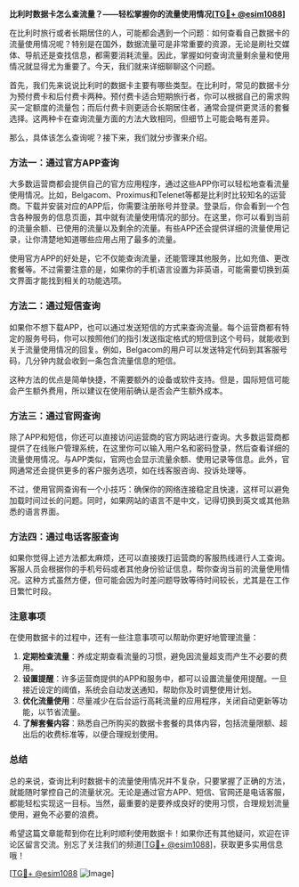 **比利时数据卡怎么查流量？——轻松掌握你的流量使用情况[[TG💪+ @esim1088](https://t.me/s/esim1088)]**

在比利时旅行或者长期居住的人，可能都会遇到一个问题：如何查看自己数据卡的流量使用情况呢？特别是在国外，数据流量可是非常重要的资源，无论是刷社交媒体、导航还是查找信息，都需要消耗流量。因此，掌握如何查询流量剩余量和使用情况就显得尤为重要了。今天，我们就来详细聊聊这个问题。

首先，我们先来说说比利时的数据卡主要有哪些类型。在比利时，常见的数据卡分为预付费卡和后付费卡两种。预付费卡适合短期旅行者，你可以根据自己的需求购买一定额度的流量包；而后付费卡则更适合长期居住者，通常会提供更灵活的套餐选择。这两种卡在查询流量方面的方法大致相同，但细节上可能会略有差异。

那么，具体该怎么查询呢？接下来，我们就分步骤来介绍。

### 方法一：通过官方APP查询

大多数运营商都会提供自己的官方应用程序，通过这些APP你可以轻松地查看流量使用情况。比如，Belgacom、Proximus和Telenet等都是比利时比较知名的运营商。下载并安装对应的APP后，你需要注册账号并登录。登录后，你会看到一个包含各种服务的信息页面，其中就有流量使用情况的部分。在这里，你可以看到当前的流量余额、已使用的流量以及剩余的流量。有些APP还会提供详细的流量使用记录，让你清楚地知道哪些应用占用了最多的流量。

使用官方APP的好处是，它不仅能查询流量，还能管理其他服务，比如充值、更改套餐等。不过需要注意的是，如果你的手机语言设置为非英语，可能需要切换到英文界面才能找到相关的功能选项。

### 方法二：通过短信查询

如果你不想下载APP，也可以通过发送短信的方式来查询流量。每个运营商都有特定的服务号码，你可以按照他们的指引发送指定格式的短信到这个号码，就能收到关于流量使用情况的回复。例如，Belgacom的用户可以发送特定代码到其客服号码，几分钟内就会收到一条包含流量信息的短信。

这种方法的优点是简单快捷，不需要额外的设备或软件支持。但是，国际短信可能会产生额外费用，所以建议在使用前确认是否会产生额外成本。

### 方法三：通过官网查询

除了APP和短信，你还可以直接访问运营商的官方网站进行查询。大多数运营商都提供了在线账户管理系统，在这里你可以输入用户名和密码登录，然后查看详细的流量使用情况。与APP类似，官网也会显示流量余额、使用记录等信息。此外，官网通常还会提供更多的客户服务选项，如在线客服咨询、投诉处理等。

不过，使用官网查询有一个小技巧：确保你的网络连接稳定且快速，这样可以避免加载时间过长的问题。同时，如果网站的语言不是中文，记得切换到英文或其他熟悉的语言界面。

### 方法四：通过电话客服查询

如果你觉得上述方法都太麻烦，还可以直接拨打运营商的客服热线进行人工查询。客服人员会根据你的手机号码或者其他身份验证信息，帮你查询当前的流量使用情况。这种方式虽然方便，但可能会因为时差问题导致等待时间较长，尤其是在工作日繁忙时段。

### 注意事项

在使用数据卡的过程中，还有一些注意事项可以帮助你更好地管理流量：

1. **定期检查流量**：养成定期查看流量的习惯，避免因流量超支而产生不必要的费用。
2. **设置提醒**：许多运营商提供的APP和服务中，都可以设置流量使用提醒。一旦接近设定的阈值，系统会自动发送通知，帮助你及时调整使用计划。
3. **优化流量使用**：尽量减少在后台运行高耗流量的应用程序，关闭自动更新等功能，以节省流量。
4. **了解套餐内容**：熟悉自己所购买的数据卡套餐的具体内容，包括流量限额、超出后的收费标准等，以便合理规划使用。

### 总结

总的来说，查询比利时数据卡的流量使用情况并不复杂，只要掌握了正确的方法，就能随时掌控自己的流量状况。无论是通过官方APP、短信、官网还是电话客服，都能轻松实现这一目标。当然，最重要的是要养成良好的使用习惯，合理规划流量使用，避免不必要的浪费。

希望这篇文章能帮到你在比利时顺利使用数据卡！如果你还有其他疑问，欢迎在评论区留言交流。别忘了关注我们的频道[[TG💪+ @esim1088](https://t.me/s/esim1088)]，获取更多实用信息哦！

[[TG💪+ @esim1088](https://t.me/s/esim1088) ![Image](https://i.postimg.cc/4NQfJmqS/Snipaste-2025-05-13-00-14-12.png)]